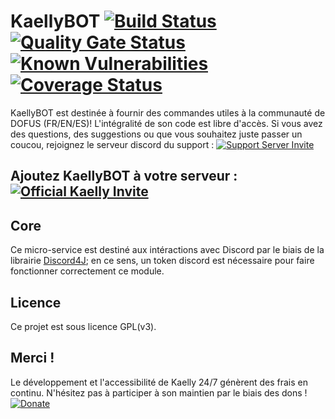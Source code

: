 # KaellyBOT [![Build Status](https://api.travis-ci.org/KaellyBot/Kaelly-core.svg)](https://travis-ci.org/KaellyBot/Kaelly-core) [![Quality Gate Status](https://sonarcloud.io/api/project_badges/measure?project=com.github.kaysoro.kaellybot%3Acore&metric=alert_status)](https://sonarcloud.io/dashboard?id=com.github.kaysoro.kaellybot%3Acore) [![Known Vulnerabilities](https://snyk.io/test/github/kaellybot/kaelly-core/badge.svg?targetFile=pom.xml)](https://snyk.io/test/github/kaellybot/kaelly-core?targetFile=pom.xml) [![Coverage Status](https://coveralls.io/repos/github/KaellyBot/Kaelly-core/badge.svg)](https://coveralls.io/github/KaellyBot/Kaelly-core)  

KaellyBOT est destinée à fournir des commandes utiles à la communauté de DOFUS (FR/EN/ES)! L'intégralité de son code est libre d'accès. Si vous avez des questions, des suggestions ou que vous souhaitez juste passer un coucou, rejoignez le serveur discord du support : [![Support Server Invite](https://img.shields.io/badge/Join-KaellyBOT%20Support-7289DA.svg?style=flat)](https://discord.gg/CyJCFDk)

## Ajoutez KaellyBOT à votre serveur : [![Official Kaelly Invite](https://img.shields.io/badge/Add-KaellyBOT-0199FE.svg?style=flat)](https://discordapp.com/oauth2/authorize?&client_id=202916641414184960&scope=bot)

## Core  
Ce micro-service est destiné aux intéractions avec Discord par le biais de la librairie [Discord4J](https://github.com/Discord4J/Discord4J); en ce sens, un token discord est nécessaire pour faire fonctionner correctement ce module.

## Licence  

Ce projet est sous licence GPL(v3).

## Merci !  

Le développement et l'accessibilité de Kaelly 24/7 génèrent des frais en continu. N'hésitez pas à participer à son maintien par le biais des dons !   
[![Donate](https://www.paypalobjects.com/fr_FR/FR/i/btn/btn_donateCC_LG.gif)](https://www.paypal.com/cgi-bin/webscr?cmd=_s-xclick&hosted_button_id=89WTL4LXRZK98)
